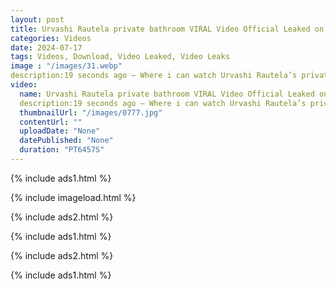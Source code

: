 ```yaml
---
layout: post
title: Urvashi Rautela private bathroom VIRAL Video Official Leaked on Twitter
categories: Videos
date: 2024-07-17
tags: Videos, Download, Video Leaked, Video Leaks
image : "/images/31.webp"
description:19 seconds ago — Where i can watch Urvashi Rautela’s private bathroom Full Video? WATCH HERE! Viral Sophie Rain Spiderman Full Video Instagram, Twitter (X), Discord.
video:
  name: Urvashi Rautela private bathroom VIRAL Video Official Leaked on Twitter
  description:19 seconds ago — Where i can watch Urvashi Rautela’s private bathroom Full Video? WATCH HERE! Viral Sophie Rain Spiderman Full Video Instagram, Twitter (X), Discord.
  thumbnailUrl: "/images/0777.jpg"
  contentUrl: ""
  uploadDate: "None"
  datePublished: "None"
  duration: "PT6457S"
---
```

{% include ads1.html %}

{% include imageload.html %}

{% include ads2.html %}

{% include ads1.html %}

{% include ads2.html %}

{% include ads1.html %}
